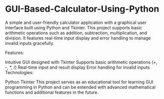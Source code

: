 # GUI-Based-Calculator-Using-Python
A simple and user-friendly calculator application with a graphical user interface built using Python and Tkinter. This project supports basic arithmetic operations such as addition, subtraction, multiplication, and division. It features real-time input display and error handling to manage invalid inputs gracefully.

Features:

Intuitive GUI designed with Tkinter
Supports basic arithmetic operations (+, -, *, /)
Real-time input and result display
Error handling for invalid inputs
Technologies:

Python
Tkinter
This project serves as an educational tool for learning GUI programming in Python and can be extended with advanced mathematical functions and additional features in the future.
